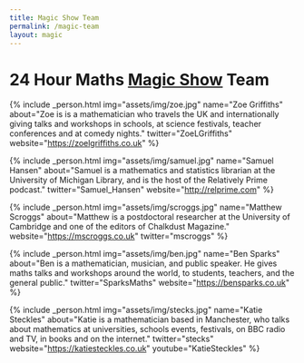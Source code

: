 ```yaml
---
title: Magic Show Team
permalink: /magic-team
layout: magic
---
```


# 24 Hour Maths [Magic Show](magic.md) Team

{% include _person.html
    img="assets/img/zoe.jpg"
    name="Zoe Griffiths"
    about="Zoe is is a mathematician who travels the UK and internationally giving talks and workshops in schools, at science festivals, teacher conferences and at comedy nights."
    twitter="ZoeLGriffiths"
    website="https://zoelgriffiths.co.uk"
%}

{% include _person.html
    img="assets/img/samuel.jpg"
    name="Samuel Hansen"
    about="Samuel is a mathematics and statistics librarian at the University of Michigan Library, and is the host of the Relatively Prime podcast."
    twitter="Samuel_Hansen"
    website="http://relprime.com"
%}

{% include _person.html
    img="assets/img/scroggs.jpg"
    name="Matthew Scroggs"
    about="Matthew is a postdoctoral researcher at the University of Cambridge and one of the editors of Chalkdust Magazine."
    website="https://mscroggs.co.uk"
    twitter="mscroggs"
%}

{% include _person.html
    img="assets/img/ben.jpg"
    name="Ben Sparks"
    about="Ben is a mathematician, musician, and public speaker. He gives maths talks and workshops around the world, to students, teachers, and the general public."
    twitter="SparksMaths"
    website="https://bensparks.co.uk"
%}

{% include _person.html
    img="assets/img/stecks.jpg"
    name="Katie Steckles"
    about="Katie is a mathematician based in Manchester, who talks about mathematics at universities, schools events, festivals, on BBC radio and TV, in books and on the internet."
    twitter="stecks"
    website="https://katiesteckles.co.uk"
    youtube="KatieSteckles"
%}
